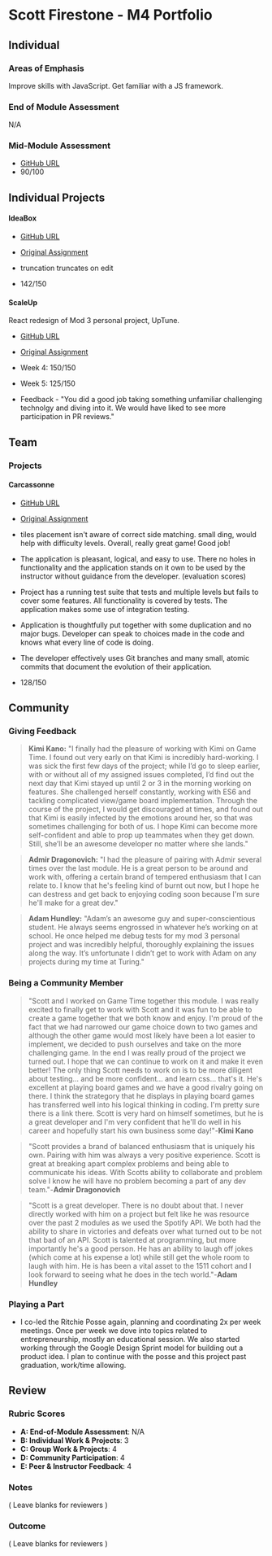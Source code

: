 # Scott Firestone - M4 Portfolio

## Individual

### Areas of Emphasis

Improve skills with JavaScript. Get familiar with a JS framework.

### End of Module Assessment

N/A

### Mid-Module Assessment

* [GitHub URL](https://github.com/scottfirestone/thoughtbox)
* 90/100

## Individual Projects

#### IdeaBox

* [GitHub URL](https://github.com/scottfirestone/idea-box)
* [Original Assignment](https://github.com/turingschool/curriculum/blob/master/source/projects/revenge_of_idea_box.markdown)

* truncation truncates on edit
* 142/150

#### ScaleUp

React redesign of Mod 3 personal project, UpTune.

* [GitHub URL](https://github.com/scottfirestone/uptune-react)
* [Original Assignment](https://github.com/turingschool/lesson_plans/blob/master/ruby_04-apis_and_scalability/independent_study_project.markdown)

* Week 4: 150/150
* Week 5: 125/150
* Feedback - "You did a good job taking something unfamiliar challenging technolgy and diving into it. We would have liked to see more participation in PR reviews."

## Team

### Projects

#### Carcassonne

* [GitHub URL](https://github.com/scottfirestone/carcassonne)
* [Original Assignment](https://github.com/turingschool/lesson_plans/blob/master/ruby_04-apis_and_scalability/gametime_project.markdown)

* tiles placement isn't aware of correct side matching. small ding, would help with difficulty levels. Overall, really great game! Good job!
* The application is pleasant, logical, and easy to use. There no holes in functionality and the application stands on it own to be used by the instructor without guidance from the developer.
(evaluation scores)
* Project has a running test suite that tests and multiple levels but fails to cover some features. All functionality is covered by tests. The application makes some use of integration testing.
* Application is thoughtfully put together with some duplication and no major bugs. Developer can speak to choices made in the code and knows what every line of code is doing.
* The developer effectively uses Git branches and many small, atomic commits that document the evolution of their application.

* 128/150

## Community

### Giving Feedback

>**Kimi Kano:** "I finally had the pleasure of working with Kimi on Game Time. I found out very early on that Kimi is incredibly hard-working. I was sick the first few days of the project; while I’d go to sleep earlier, with or without all of my assigned issues completed, I’d find out the next day that Kimi stayed up until 2 or 3 in the morning working on features. She challenged herself constantly, working with ES6 and tackling complicated view/game board implementation. Through the course of the project, I would get discouraged at times, and found out that Kimi is easily infected by the emotions around her, so that was sometimes challenging for both of us. I hope Kimi can become more self-confident and able to prop up teammates when they get down. Still, she’ll be an awesome developer no matter where she lands."

>**Admir Dragonovich:** "I had the pleasure of pairing with Admir several times over the last module. He is  a great  person to be around and work with, offering a certain brand of tempered enthusiasm that I can relate to.  I know that he's feeling kind of burnt out now, but I hope he can destress and get back to enjoying coding soon because I'm sure he'll make for a great dev."

>**Adam Hundley:** "Adam’s an awesome guy and super-conscientious student. He always seems engrossed in whatever he’s working on at school. He once helped me debug tests for my mod 3 personal project and was incredibly helpful, thoroughly explaining the issues along the way. It’s unfortunate I didn’t get to work with Adam on any projects during my time at Turing."

### Being a Community Member

>"Scott and I worked on Game Time together this module. I was really excited to finally get to work with Scott and it was fun to be able to create a game together that we both know and enjoy. I'm proud of the fact that we had narrowed our game choice down to two games and although the other game would most likely have been a lot easier to implement, we decided to push ourselves and take on the more challenging game. In the end I was really proud of the project we turned out. I hope that we can continue to work on it and make it even better! The only thing Scott needs to work on is to be more diligent about testing... and be more confident... and learn css... that's it. He's excellent at playing board games and we have a good rivalry going on there. I think the strategory that he displays in playing board games has transferred well into his logical thinking in coding. I'm pretty sure there is a link there. Scott is very hard on himself sometimes, but he is a great developer and I'm very confident that he'll do well in his career and hopefully start his own business some day!"-**Kimi Kano**

>"Scott provides a brand of balanced enthusiasm that is uniquely his own. Pairing with him was always a very positive experience.  Scott is great at breaking apart complex problems and being able to communicate his ideas. With Scotts ability to collaborate and problem solve I know he will have no problem becoming a part of any dev team."-**Admir Dragonovich**

>"Scott is a great developer. There is no doubt about that. I never directly worked with him on a project but felt like he was resource over the past 2 modules as we used the Spotify API. We both had the ability to share in victories and defeats over what turned out to be not that bad of an API. Scott is talented at programming, but more importantly he's a good person. He has an ability to laugh off jokes (which come at his expense a lot) while still get the whole room to laugh with him. He is has been a vital asset to the 1511 cohort and I look forward to seeing what he does in the tech world."-**Adam Hundley**

### Playing a Part

* I co-led the Ritchie Posse again, planning and coordinating 2x per week meetings. Once per week we dove into topics
related to entrepreneurship, mostly an educational session. We also started working through the Google Design Sprint model
for building out a product idea. I plan to continue with the posse and this project past graduation, work/time allowing.

## Review

### Rubric Scores

* **A: End-of-Module Assessment**: N/A
* **B: Individual Work & Projects**: 3
* **C: Group Work & Projects**: 4
* **D: Community Participation**: 4
* **E: Peer & Instructor Feedback**: 4

### Notes

( Leave blanks for reviewers )

### Outcome

( Leave blanks for reviewers )
